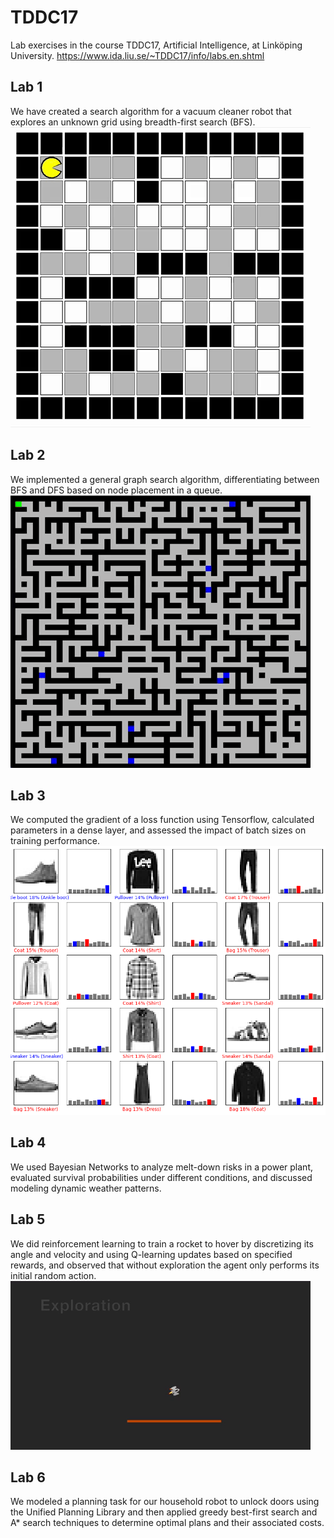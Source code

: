 # TDDC17

Lab exercises in the course TDDC17, Artificial Intelligence, at Linköping University. https://www.ida.liu.se/~TDDC17/info/labs.en.shtml

## Lab 1

We have created a search algorithm for a vacuum cleaner robot that explores an unknown grid using breadth-first search (BFS).
![](data/lab1.gif)

## Lab 2

We implemented a general graph search algorithm, differentiating between BFS and DFS based on node placement in a queue.
![alt text](data/lab2.gif)

## Lab 3

We computed the gradient of a loss function using Tensorflow, calculated parameters in a dense layer, and assessed the impact of batch sizes on training performance.
![alt text](data/lab3.png)

## Lab 4

We used Bayesian Networks to analyze melt-down risks in a power plant, evaluated survival probabilities under different conditions, and discussed modeling dynamic weather patterns.

## Lab 5

We did reinforcement learning to train a rocket to hover by discretizing its angle and velocity and using Q-learning updates based on specified rewards, and observed that without exploration the agent only performs its initial random action.
![](data/lab5.gif)

## Lab 6

We modeled a planning task for our household robot to unlock doors using the Unified Planning Library and then applied greedy best-first search and A\* search techniques to determine optimal plans and their associated costs.
